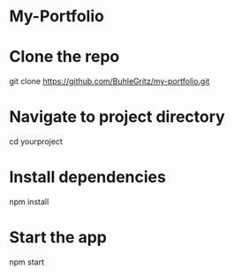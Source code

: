 # My-Portfolio
# Clone the repo
git clone https://github.com/BuhleGritz/my-portfolio.git

# Navigate to project directory
cd yourproject

# Install dependencies
npm install

# Start the app
npm start
